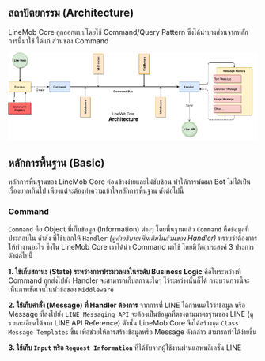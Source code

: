 ## สถาปัตยกรรม (Architecture)
LineMob Core ถูกออกแบบโดยใช้ Command/Query Pattern ซึ่งได้นำบางส่วนจากหลักการนี้มาใช้ ได้แก่ ส่วนของ Command 

![Architecture](architecture.png)

## หลักการพื้นฐาน (Basic)
หลักการพื้นฐานของ LineMob Core ค่อนข้างง่ายและไม่ซับซ้อน ทำให้การพัฒนา Bot ไม่ได้เป็นเรื่องยากเกินไป เพียงแต่จะต้องทำความเข้าใจหลักการพื้นฐาน ดังต่อไปนี้

### Command
`Command` คือ ​Object ที่เก็บข้อมูล (Information) ต่างๆ โดยพื้นฐานแล้ว `Command` คือข้อมูลที่ประกอบใน คำสั่ง ที่ใช้บอกให้ `Handler` *(ดูคำอธิบายเพิ่มเติมในส่วนของ Handler)*  ทราบว่าต้องการให้ทำงานอะไร ซึ่งใน LineMob Core เราได้นำ Command มาใช้ โดยมีวัตถุประสงค์ 3 ประการ ดังต่อไปนี้

**1. ใช้เก็บสถานะ (State) ระหว่างการประมวลผลในระดับ Business Logic** คือในระหว่างที่ Command ถูกส่งไปยัง Handler จะสามารถเก็บสถานะใดๆ ไว้ระหว่างนั้นก็ได้ กระบวนการนี้จะเห็นภาพชัดเจนในหัวข้อของ `Middleware`

**2. ใช้เก็บคำสั่ง (Message) ที่ Handler ต้องการ** จากการที่ LINE ได้กำหนดไว้ว่าข้อมูล หรือ Message ที่ส่งไปยัง `LINE Messaging API` จะต้องเป็นข้อมูลที่ตรงตามมาตรฐานของ LINE (ดูรายละเอียดได้จาก LINE API Reference) ดังนั้น LineMob Core จึงได้สร้างชุด `Class Message Templates` ขึ้น เพื่อช่วยให้การสร้างข้อมูลหรือ Message ดังกล่าว สามารถทำได้ง่ายขึ้น

**3. ใช้เก็บ `Input` หรือ `Request Information`** ที่ได้รับจากผู้ใช้งานผ่านแอพพลิเคชั่น LINE
